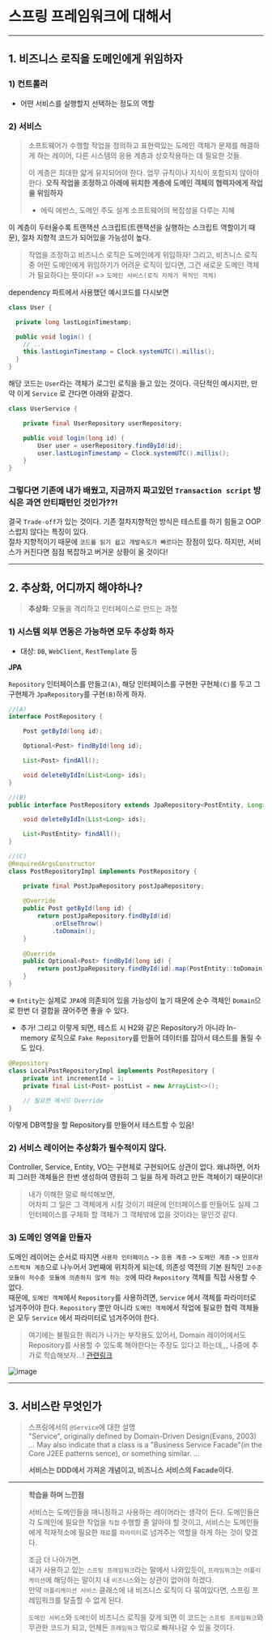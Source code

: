 # 스프링 프레임워크에 대해서

---
## 1. 비즈니스 로직을 도메인에게 위임하자

### 1) 컨트롤러
- 어떤 서비스를 실행할지 선택하는 정도의 역할

### 2) 서비스
> 소프트웨어가 수행할 작업을 정의하고 표현력있는 도메인 객체가 문제를 해결하게 하는 레이어,
> 다른 시스템의 응용 계층과 상호작용하는 데 필요한 것들.
> 
> 이 계층은 최대한 얇게 유지되어야 한다. 업무 규칙이나 지식이 포함되지 않아야 한다.
> **오직 작업을 조정하고 아래에 위치한 계층에 도메인 객체의 협력자에게 작업을 위임하자** <br>
> - 에릭 에반스, 도메인 주도 설계 소프트웨어의 복잡성을 다루는 지혜

이 계층이 두터울수록 트랜잭션 스크립트(트랜잭션을 실행하는 스크립트 역할이기 때문), 절차 지향적 코드가 되어있을 가능성이 높다.

> 작업을 조정하고 비즈니스 로직은 도메인에게 위임하자!
> 그리고, 비즈니스 로직 중 어떤 도메인에게 위임하기가 어려운 로직이 있다면, 그건 새로운 도메인 객체가 필요하다는 뜻이다!
> => `도메인 서비스(로직 자체가 목적인 객체)`

dependency 파트에서 사용했던 예시코드를 다시보면
```java
class User {

  private long lastLoginTimestamp;

  public void login() {
    // ..
    this.lastLoginTimestamp = Clock.systemUTC().millis();
  }
}
```
해당 코드는 `User`라는 객체가 로그인 로직을 들고 있는 것이다.
극단적인 예시지만, 만약 이게 `Service` 로 간다면 아래와 같겠다.

```java
class UserService {

    private final UserRepository userRepository;

    public void login(long id) {
        User user = userRepository.findById(id);
        user.lastLoginTimestamp = Clock.systemUTC().millis();
    }
}
```


### 그렇다면 기존에 내가 배웠고, 지금까지 짜고있던 `Transaction script` 방식은 과연 안티패턴인 것인가??! 
결국 `Trade-off`가 있는 것이다. 기존 절차지향적인 방식은 테스트를 하기 힘들고 OOP스럽지 않다는 특징이 있다. <br>
절차 지향적이기 때문에 `코드를 읽기 쉽고 개발속도가 빠르다`는 장점이 있다. 하지만, 서비스가 커진다면 점점 복잡하고 버거운 상황이 올 것이다!

---
## 2. 추상화, 어디까지 해야하나?

> **추상화**: 모듈을 격리하고 인터페이스로 만드는 과정

### 1) 시스템 외부 연동은 가능하면 모두 추상화 하자
- 대상: `DB`, `WebClient`, `RestTemplate` 등

**JPA**

`Repository` 인터페이스를 만들고`(A)`, 해당 인터페이스를 구현한 구현체`(C)`를 두고 그 구현체가 `JpaRepository`를 구현`(B)`하게 하자.

```java
//(A)
interface PostRepository {

    Post getById(long id);

    Optional<Post> findById(long id);

    List<Post> findAll();

    void deleteByIdIn(List<Long> ids);
}

//(B)
public interface PostRepository extends JpaRepository<PostEntity, Long> {

    void deleteByIdIn(List<Long> ids);

    List<PostEntity> findAll();
}

//(C)
@RequiredArgsConstructor
class PostRepositoryImpl implements PostRepository {

    private final PostJpaRepository postJpaRepository;
    
    @Override
    public Post getById(long id) {
        return postJpaRepository.findById(id)
            .orElseThrow()
            .toDomain();
    }
    
    @Override
    public Optional<Post> findById(long id) {
        return postJpaRepository.findById(id).map(PostEntity::toDomain);
    }
}
```
=> `Entity`는 실제로 `JPA`에 의존되어 있을 가능성이 높기 때문에 순수 객체인 `Domain`으로 한번 더 결합을 끊어주면 좋을 수 있다.

- 추가! 그리고 이렇게 되면, 테스트 시 H2와 같은 Repository가 아니라 In-memory 로직으로 `Fake Repository`를 만들어 데이터를 잡아서 테스트를 돌릴 수도 있다.

```java
@Repository
class LocalPostRepositoryImpl implements PostRepository {
    private int incrementId = 1;
    private final List<Post> postList = new ArrayList<>();
    
    // 필요한 메서드 Override
}
```
이렇게 DB역할을 할 Repository를 만들어서 테스트할 수 있음!

### 2) 서비스 레이어는 추상화가 필수적이지 않다.

Controller, Service, Entity, VO는 구현체로 구현되어도 상관이 없다. 왜냐하면, 어차피 그러한 객체들은 한번 생성하여 영원히 그 일을 하게 하려고 만든 객체이기 때문이다!
> 내가 이해한 말로 해석해보면,<br>
> 어차피 그 일은 그 객체에게 시킬 것이기 때문에 인터페이스를 만들어도 실제 그 인터페이스를 구체화 할 객체가 그 객체밖에 없을 것이라는 말인것 같다.

### 3) 도메인 영역을 만들자

도메인 레이어는 순서로 따지면 
`사용자 인터페이스` -> `응용 계층` -> `도메인 계층` -> `인프라 스트럭쳐 계층`으로 나누어서 3번째에 위치하게 되는데, 
의존성 역전의 기본 원칙인 `고수준 모듈이 저수준 모듈에 의존하지 않게 하는 것`에 따라 `Repository` 객체를 직접 사용할 수 없다. <br>
때문에, `도메인 객체`에서 `Repository`를 사용하려면, `Service` 에서 객체를 파라미터로 넘겨주어야 한다.
`Repository` 뿐만 아니라 `도메인 객체`에서 작업에 필요한 협력 객체들은 모두 `Service` 에서 파라미터로 넘겨주어야 한다.
> 여기에는 불필요한 쿼리가 나가는 부작용도 있어서, Domain 레이어에서도 Repository를 사용할 수 있도록 해야한다는 주장도 있다고 하는데,,, 나중에 추가로 학습해보자...!
> [관련링크](https://softwareengineering.stackexchange.com/questions/330428/ddd-repositories-in-application-or-domain-service)

![image](https://github.com/jiyongYoon/jiyongYoon.github.io/assets/98104603/f9ea5a8d-0350-4022-93d9-bb540e7d76f6)

---
## 3. 서비스란 무엇인가
> 스프링에서의 `@Service`에 대한 설명 <br>
> "Service", originally defined by Domain-Driven Design(Evans, 2003) ...
> May also indicate that a class is a "Business Service Facade"(in the Core J2EE patterns sence), or something similar. ...
> 
> **서비스는 DDD에서 가져온 개념이고, 비즈니스 서비스의 Facade이다.**



---

> **학습을 하며 느낀점**
>
> 서비스는 도메인들을 매니징하고 사용하는 레이어라는 생각이 든다.
> 도메인들은 각 도메인에 필요한 작업을 `직접` 수행할 줄 알아야 할 것이고,
> 서비스는 도메인들에게 적재적소에 필요한 `재료`를 `파라미터`로 넘겨주는 역할을 하게 하는 것이 맞겠다.
>
> 조금 더 나아가면, <br>
> 내가 사용하고 있는 `스프링 프레임워크`라는 말에서 나와있듯이,
> `프레임워크`는 `어플리케이션`에 해당하는 말이지 내 `비즈니스`와는 상관이 없어야 하겠다. <br>
> 만약 `어플리케이션 서비스` 클래스에 내 비즈니스 로직이 다 묶여있다면, 스프링 프레임워크를 탈출할 수 없게 된다. <br>
>
> `도메인 서비스`와 `도메인`이 비즈니스 로직을 갖게 되면 이 코드는 `스프링 프레임워크`와 무관한 코드가 되고, 언제든 `프레임워크` 밖으로 빠져나갈 수 있을 것이다.


